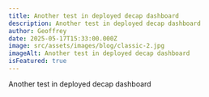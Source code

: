 ```yaml
---
title: Another test in deployed decap dashboard
description: Another test in deployed decap dashboard
author: Geoffrey
date: 2025-05-17T15:33:00.000Z
image: src/assets/images/blog/classic-2.jpg
imageAlt: Another test in deployed decap dashboard
isFeatured: true
---
```

Another test in deployed decap dashboard

